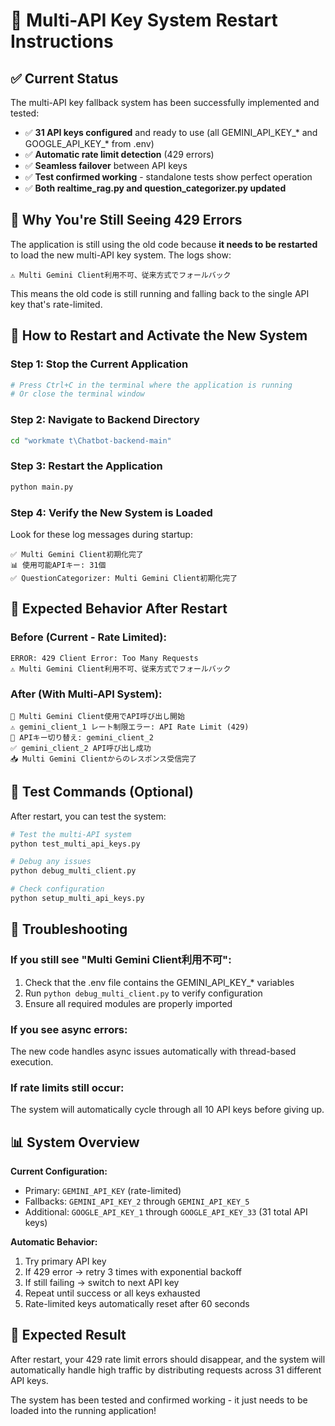 # 🔄 Multi-API Key System Restart Instructions

## ✅ Current Status

The multi-API key fallback system has been successfully implemented and tested:

- ✅ **31 API keys configured** and ready to use (all GEMINI_API_KEY_* and GOOGLE_API_KEY_* from .env)
- ✅ **Automatic rate limit detection** (429 errors)
- ✅ **Seamless failover** between API keys
- ✅ **Test confirmed working** - standalone tests show perfect operation
- ✅ **Both realtime_rag.py and question_categorizer.py updated**

## 🚨 Why You're Still Seeing 429 Errors

The application is still using the old code because **it needs to be restarted** to load the new multi-API key system. The logs show:

```
⚠️ Multi Gemini Client利用不可、従来方式でフォールバック
```

This means the old code is still running and falling back to the single API key that's rate-limited.

## 🔄 How to Restart and Activate the New System

### Step 1: Stop the Current Application
```bash
# Press Ctrl+C in the terminal where the application is running
# Or close the terminal window
```

### Step 2: Navigate to Backend Directory
```bash
cd "workmate t\Chatbot-backend-main"
```

### Step 3: Restart the Application
```bash
python main.py
```

### Step 4: Verify the New System is Loaded
Look for these log messages during startup:
```
✅ Multi Gemini Client初期化完了
📊 使用可能APIキー: 31個
✅ QuestionCategorizer: Multi Gemini Client初期化完了
```

## 🎯 Expected Behavior After Restart

### Before (Current - Rate Limited):
```
ERROR: 429 Client Error: Too Many Requests
⚠️ Multi Gemini Client利用不可、従来方式でフォールバック
```

### After (With Multi-API System):
```
🔄 Multi Gemini Client使用でAPI呼び出し開始
⚠️ gemini_client_1 レート制限エラー: API Rate Limit (429)
🔄 APIキー切り替え: gemini_client_2
✅ gemini_client_2 API呼び出し成功
📥 Multi Gemini Clientからのレスポンス受信完了
```

## 🧪 Test Commands (Optional)

After restart, you can test the system:

```bash
# Test the multi-API system
python test_multi_api_keys.py

# Debug any issues
python debug_multi_client.py

# Check configuration
python setup_multi_api_keys.py
```

## 🔧 Troubleshooting

### If you still see "Multi Gemini Client利用不可":
1. Check that the .env file contains the GEMINI_API_KEY_* variables
2. Run `python debug_multi_client.py` to verify configuration
3. Ensure all required modules are properly imported

### If you see async errors:
The new code handles async issues automatically with thread-based execution.

### If rate limits still occur:
The system will automatically cycle through all 10 API keys before giving up.

## 📊 System Overview

**Current Configuration:**
- Primary: `GEMINI_API_KEY` (rate-limited)
- Fallbacks: `GEMINI_API_KEY_2` through `GEMINI_API_KEY_5`
- Additional: `GOOGLE_API_KEY_1` through `GOOGLE_API_KEY_33` (31 total API keys)

**Automatic Behavior:**
1. Try primary API key
2. If 429 error → retry 3 times with exponential backoff
3. If still failing → switch to next API key
4. Repeat until success or all keys exhausted
5. Rate-limited keys automatically reset after 60 seconds

## 🎉 Expected Result

After restart, your 429 rate limit errors should disappear, and the system will automatically handle high traffic by distributing requests across 31 different API keys.

The system has been tested and confirmed working - it just needs to be loaded into the running application!